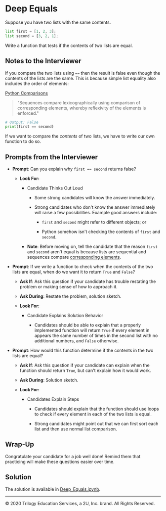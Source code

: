 # Deep Equals

Suppose you have two lists with the same contents.

```python
list first = [1, 2, 3];
list second = [3, 2, 1];
```

Write a function that tests if the contents of two lists are equal.

## Notes to the Interviewer

If you compare the two lists using `==` then the result is false even though the contents of the lists are the same. This is because simple list equality also includes the order of elements:

[Python Comparisons](https://docs.python.org/3/reference/expressions.html#comparisons)
> "Sequences compare lexicographically using comparison of corresponding elements, whereby reflexivity of the elements is enforced."

```python
# Output: False
print(first == second)
```

If we want to compare the _contents_ of two lists, we have to write our own function to do so.

## Prompts from the Interviewer

* **Prompt**: Can you explain why `first == second` returns false?

  * **Look For:**

    * Candidate Thinks Out Loud

      * Some strong candidates will know the answer immediately.

      * Strong candidates who don't know the answer immediately will raise a few possibilities. Example good answers include:

        * `first` and `second` might refer to different objects; or

        * Python somehow isn't checking the contents of `first` and `second`.

    * **Note**: Before moving on, tell the candidate that the reason `first` and `second` aren't equal is because lists are sequential and sequences compare [corresponding elements](https://docs.python.org/3/reference/expressions.html#comparisons).

* **Prompt**: If we write a function to check when the contents of the two lists are equal, when do we want it to return `True` and `False`?

  * **Ask If**: Ask this question if your candidate has trouble restating the problem or making sense of how to approach it.

  * **Ask During**: Restate the problem, solution sketch.

  * **Look For:**

    * Candidate Explains Solution Behavior

      * Candidates should be able to explain that a properly implemented function will return `True` if every element in appears the same number of times in the second list with no additional numbers, and `False` otherwise.

* **Prompt**: How would this function determine if the contents in the two lists are equal?

  * **Ask If**: Ask this question if your candidate can explain when the function should return `True`, but can't explain how it would work.

  * **Ask During**: Solution sketch.

  * **Look For:**

    * Candidates Explain Steps

      * Candidates should explain that the function should use loops to check if every element in each of the two lists is equal.

      * Strong candidates might point out that we can first sort each list and then use normal list comparison.

## Wrap-Up

Congratulate your candidate for a job well done! Remind them that practicing will make these questions easier over time.

## Solution

The solution is available in [Deep_Equals.ipynb](Solved/Deep_Equals.ipynb).

------

© 2020 Trilogy Education Services, a 2U, Inc. brand. All Rights Reserved.
